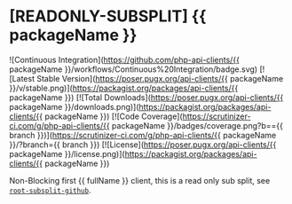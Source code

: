 # [READONLY-SUBSPLIT] {{ packageName }}


![Continuous Integration](https://github.com/php-api-clients/{{ packageName }}/workflows/Continuous%20Integration/badge.svg)
[![Latest Stable Version](https://poser.pugx.org/api-clients/{{ packageName }}/v/stable.png)](https://packagist.org/packages/api-clients/{{ packageName }})
[![Total Downloads](https://poser.pugx.org/api-clients/{{ packageName }}/downloads.png)](https://packagist.org/packages/api-clients/{{ packageName }})
[![Code Coverage](https://scrutinizer-ci.com/g/php-api-clients/{{ packageName }}/badges/coverage.png?b=={{ branch }})](https://scrutinizer-ci.com/g/php-api-clients/{{ packageName }}/?branch={{ branch }})
[![License](https://poser.pugx.org/api-clients/{{ packageName }}/license.png)](https://packagist.org/packages/api-clients/{{ packageName }})

Non-Blocking first {{ fullName }} client, this is a read only sub split, see [`root-subsplit-github`](https://github.com/php-api-clients/github-root).
